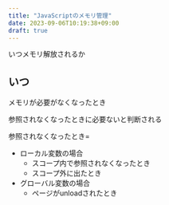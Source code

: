 ```yaml
---
title: "JavaScriptのメモリ管理"
date: 2023-09-06T10:19:38+09:00
draft: true
---
```


いつメモリ解放されるか

## いつ

メモリが必要がなくなったとき  

参照されなくなったときに必要ないと判断される

参照されなくなったとき=
- ローカル変数の場合
    - スコープ内で参照されなくなったとき
    - スコープ外に出たとき
- グローバル変数の場合
    - ページがunloadされたとき
